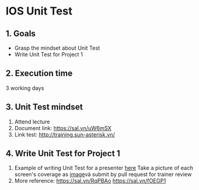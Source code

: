 # IOS Unit Test
## 1. Goals
- Grasp the mindset about Unit Test
- Write Unit Test for Project 1

## 2. Execution time
 3 working days

## 3. Unit Test mindset
1. Attend lecture
2. Document link: https://sal.vn/uW6mSX
3. Link test: http://training.sun-asterisk.vn/

## 4. Write Unit Test for Project 1
1. Example of writing Unit Test for a presenter [here](https://github.com/framgia/Training-Guideline/blob/master/IOS/unit-test/HomeViewControllerTest.swift)
    Take a picture of each screen's coverage as [image](https://github.com/framgia/Training-Guideline/blob/master/IOS/unit-test/CastDetailCoverage.png)và submit by pull request for trainer review
2. More reference:
    https://sal.vn/RqPBAo
    https://sal.vn/fOEGP1

